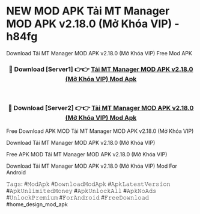 # NEW MOD APK Tải MT Manager MOD APK v2.18.0 (Mở Khóa VIP) - h84fg
Download Tải MT Manager MOD APK v2.18.0 (Mở Khóa VIP) Free Mod APK

<div align="center">
<h3>🔴 Download [Server1] 👉👉 <a href="https://apk-comot.site?title=Tải_MT_Manager_MOD_APK_v2.18.0_(Mở_Khóa_VIP)">Tải MT Manager MOD APK v2.18.0 (Mở Khóa VIP) Mod Apk</a></h3><br>

<h3>🔴 Download [Server2] 👉👉 <a href="https://apk-comot.site?title=Tải_MT_Manager_MOD_APK_v2.18.0_(Mở_Khóa_VIP)">Tải MT Manager MOD APK v2.18.0 (Mở Khóa VIP) Mod Apk</a></h3>
</div>


Free Download APK MOD Tải MT Manager MOD APK v2.18.0 (Mở Khóa VIP)

Download Tải MT Manager MOD APK v2.18.0 (Mở Khóa VIP) 

Free APK MOD Tải MT Manager MOD APK v2.18.0 (Mở Khóa VIP) 

Download Tải MT Manager MOD APK v2.18.0 (Mở Khóa VIP) Mod For Android

𝚃𝚊𝚐𝚜: #𝙼𝚘𝚍𝙰𝚙𝚔 #𝙳𝚘𝚠𝚗𝚕𝚘𝚊𝚍𝙼𝚘𝚍𝙰𝚙𝚔 #𝙰𝚙𝚔𝙻𝚊𝚝𝚎𝚜𝚝𝚅𝚎𝚛𝚜𝚒𝚘𝚗 #𝙰𝚙𝚔𝚄𝚗𝚕𝚒𝚖𝚒𝚝𝚎𝚍𝙼𝚘𝚗𝚎𝚢 #𝙰𝚙𝚔𝚄𝚗𝚕𝚘𝚌𝚔𝙰𝚕𝚕 #𝙰𝚙𝚔𝙽𝚘𝙰𝚍𝚜 #𝚄𝚗𝚕𝚘𝚌𝚔𝙿𝚛𝚎𝚖𝚒𝚞𝚖 #𝙵𝚘𝚛𝙰𝚗𝚍𝚛𝚘𝚒𝚍 #𝙵𝚛𝚎𝚎𝙳𝚘𝚠𝚗𝚕𝚘𝚊𝚍 #home_design_mod_apk